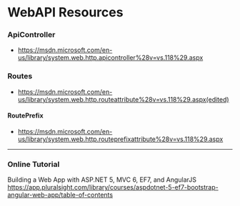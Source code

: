 # WebAPI Resources

### ApiController
* https://msdn.microsoft.com/en-us/library/system.web.http.apicontroller%28v=vs.118%29.aspx

### Routes  
* https://msdn.microsoft.com/en-us/library/system.web.http.routeattribute%28v=vs.118%29.aspx(edited)

#### RoutePrefix
* https://msdn.microsoft.com/en-us/library/system.web.http.routeprefixattribute%28v=vs.118%29.aspx

**************
### Online Tutorial
Building a Web App with ASP.NET 5, MVC 6, EF7, and AngularJS
https://app.pluralsight.com/library/courses/aspdotnet-5-ef7-bootstrap-angular-web-app/table-of-contents

